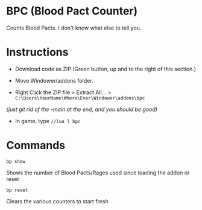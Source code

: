 # BPC (Blood Pact Counter)

Counts Blood Pacts. I don't know what else to tell you.

# Instructions

- Download code as ZIP (Green button, up and to the right of this section.)

- Move Windower/addons folder.

- Right Click the ZIP file > Extract All... > `C:\Users\YourName\Where\Ever\Windower\addons\bpc`

*(just git rid of the -main at the end, and you should be good)*

- In game, type `//lua l bpc`


# Commands

`bp show`

Shows the number of Blood Pacts/Rages used since loading the addon or reset

`bp reset`

Clears the various counters to start fresh
